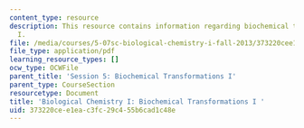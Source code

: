 ```yaml
---
content_type: resource
description: This resource contains information regarding biochemical transformations
  I.
file: /media/courses/5-07sc-biological-chemistry-i-fall-2013/373220cee1eac3fc29c455b6cad1c48e_MIT5_07SCF13_Lec9.pdf
file_type: application/pdf
learning_resource_types: []
ocw_type: OCWFile
parent_title: 'Session 5: Biochemical Transformations I'
parent_type: CourseSection
resourcetype: Document
title: 'Biological Chemistry I: Biochemical Transformations I '
uid: 373220ce-e1ea-c3fc-29c4-55b6cad1c48e
---
```

